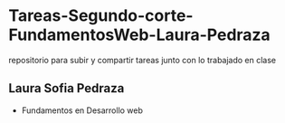 # Tareas-Segundo-corte-FundamentosWeb-Laura-Pedraza
repositorio para subir y compartir tareas junto con lo trabajado en clase 
## Laura Sofia Pedraza 
- Fundamentos en Desarrollo web
